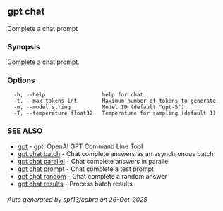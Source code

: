 ## gpt chat

Complete a chat prompt

### Synopsis

Complete a chat prompt.

### Options

```
  -h, --help                  help for chat
  -t, --max-tokens int        Maximum number of tokens to generate
  -m, --model string          Model ID (default "gpt-5")
  -T, --temperature float32   Temperature for sampling (default 1)
```

### SEE ALSO

* [gpt](gpt.md)	 - gpt: OpenAI GPT Command Line Tool
* [gpt chat batch](gpt_chat_batch.md)	 - Chat complete answers as an asynchronous batch
* [gpt chat parallel](gpt_chat_parallel.md)	 - Chat complete answers in parallel
* [gpt chat prompt](gpt_chat_prompt.md)	 - Chat complete a test prompt
* [gpt chat random](gpt_chat_random.md)	 - Chat complete a random answer
* [gpt chat results](gpt_chat_results.md)	 - Process batch results

###### Auto generated by spf13/cobra on 26-Oct-2025
